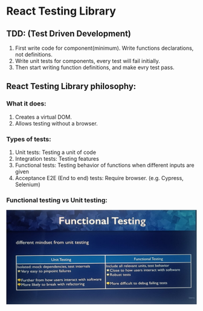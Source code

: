 # React Testing Library

## TDD: (Test Driven Development)

1. First write code for component(minimum). Write functions declarations, not definitions.
2. Write unit tests for components, every test will fail initially.
3. Then start writing function definitions, and make evry test pass.

## React Testing Library philosophy:

### What it does:

1. Creates a virtual DOM.
2. Allows testing without a browser.

### Types of tests:

1. Unit tests: Testing a unit of code
2. Integration tests: Testing features
3. Functional tests: Testing behavior of functions when different inputs are given
4. Acceptance E2E (End to end) tests: Require browser. (e.g. Cypress, Selenium)

### Functional testing vs Unit testing:

![Functional testing vs Unit testing](./FunctionalVsUnit.jpeg)
